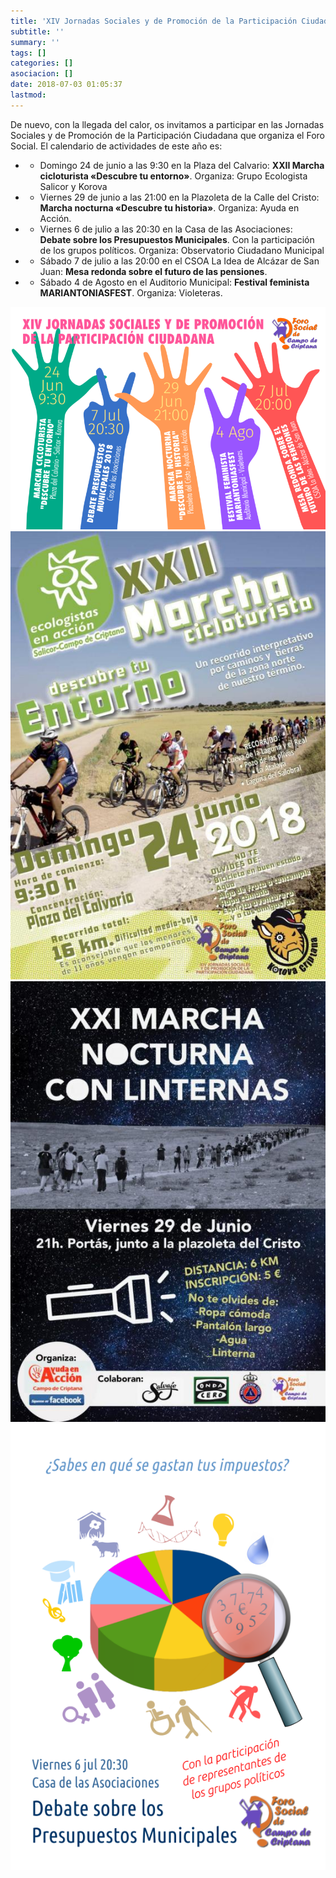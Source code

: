```yaml
---
title: 'XIV Jornadas Sociales y de Promoción de la Participación Ciudadana '
subtitle: ''
summary: ''
tags: []
categories: []
asociacion: []
date: 2018-07-03 01:05:37
lastmod:
---
```


De nuevo, con la llegada del calor, os invitamos a participar en las Jornadas Sociales y de Promoción de la Participación Ciudadana que organiza el Foro Social. 
El calendario de actividades de este año es:


- * Domingo 24 de junio a las 9:30 en la Plaza del Calvario: **XXII Marcha cicloturista «Descubre tu entorno»**. Organiza: Grupo Ecologista Salicor y Korova

- * Viernes 29 de junio a las 21:00 en la Plazoleta de la Calle del Cristo: **Marcha nocturna «Descubre tu historia»**. Organiza: Ayuda en Acción.

- * Viernes 6 de julio a las 20:30 en la Casa de las Asociaciones: **Debate sobre los Presupuestos Municipales**. Con la participación de los grupos políticos. Organiza: Observatorio Ciudadano Municipal

- * Sábado 7 de julio a las 20:00 en el CSOA La Idea de Alcázar de San Juan: **Mesa redonda sobre el futuro de las pensiones**.

- * Sábado 4 de Agosto en el Auditorio Municipal: **Festival feminista MARIANTONIASFEST**. Organiza: Violeteras.

<img src="img/cartel_jornadas2.png#cente" alt="" width="848">

<img src="img/marcha_cicloturista_2018.jpg#cente" alt="" width="563">

<img src="img/marcha_nocturna_2018.jpg#cente" alt="" width="563">

<img src="img/cartel_debate_prespupuestos-2.png#cente" alt="" width="565">

